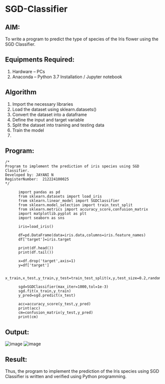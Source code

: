 # SGD-Classifier
## AIM:
To write a program to predict the type of species of the Iris flower using the SGD Classifier.

## Equipments Required:
1. Hardware – PCs
2. Anaconda – Python 3.7 Installation / Jupyter notebook

## Algorithm
1. Import the necessary libraries
2. Load the dataset using sklearn.datasets()
3. Convert the dataset into a dataframe
4. Define the input and target variable
5. Split the dataset into training and testing data
6. Train the model
7.                                                                                                                                                                                                                        

## Program:
```
/*
Program to implement the prediction of iris species using SGD Classifier.
Developed by: JAYANI N
RegisterNumber:  212224100025
*/
```
          import pandas as pd
          from sklearn.datasets import load_iris
          from sklearn.linear_model import SGDClassifier
          from sklearn.model_selection import train_test_split
          from sklearn.metrics import accuracy_score,confusion_matrix
          import matplotlib.pyplot as plt
          import seaborn as sns
          
          iris=load_iris()
          
          df=pd.DataFrame(data=iris.data,columns=iris.feature_names)
          df['target']=iris.target
          
          print(df.head())
          print(df.tail())
          
          x=df.drop('target',axis=1)
          y=df['target']
          
          x_train,x_test,y_train,y_test=train_test_split(x,y,test_size=0.2,random_state=42)
          
          sgd=SGDClassifier(max_iter=1000,tol=1e-3)
          sgd.fit(x_train,y_train)
          y_pred=sgd.predict(x_test)
          
          acc=accuracy_score(y_test,y_pred)
          print(acc)
          cm=confusion_matrix(y_test,y_pred)
          print(cm)

## Output:

![image](https://github.com/user-attachments/assets/8e8ff478-c573-41e1-a66d-9f1f363d9e40)
![image](https://github.com/user-attachments/assets/73994dea-1c67-4a5c-a45c-49c22a69a3a5)



## Result:
Thus, the program to implement the prediction of the Iris species using SGD Classifier is written and verified using Python programming.
